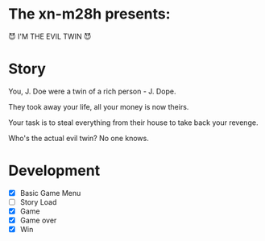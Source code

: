 # The xn-m28h presents:
😈 I'M THE EVIL TWIN 😈

# Story
You, J. Doe were a twin of a rich person - J. Dope.

They took away your life, all your money is now theirs.

Your task is to steal everything from their house to take back your revenge.

Who's the actual evil twin? No one knows.

# Development
- [x] Basic Game Menu
- [ ] Story Load
- [x] Game
- [x] Game over
- [x] Win
